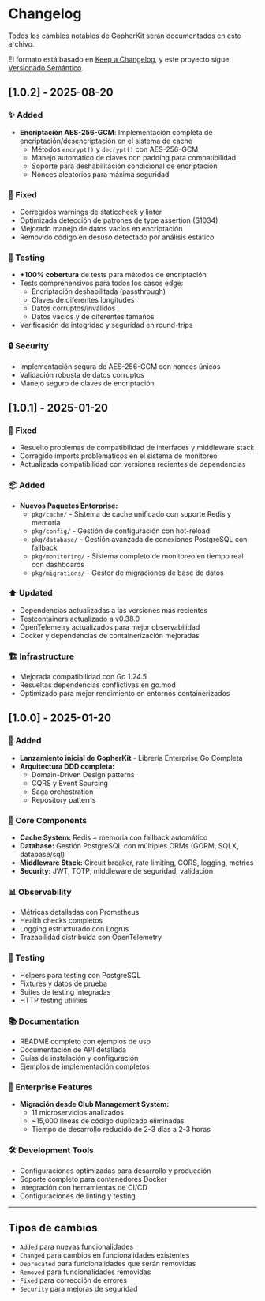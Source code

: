 # Changelog

Todos los cambios notables de GopherKit serán documentados en este archivo.

El formato está basado en [Keep a Changelog](https://keepachangelog.com/es/1.0.0/),
y este proyecto sigue [Versionado Semántico](https://semver.org/lang/es/).

## [1.0.2] - 2025-08-20

### ✨ Added
- **Encriptación AES-256-GCM**: Implementación completa de encriptación/desencriptación en el sistema de cache
  - Métodos `encrypt()` y `decrypt()` con AES-256-GCM
  - Manejo automático de claves con padding para compatibilidad
  - Soporte para deshabilitación condicional de encriptación
  - Nonces aleatorios para máxima seguridad

### 🔧 Fixed  
- Corregidos warnings de staticcheck y linter
- Optimizada detección de patrones de type assertion (S1034)
- Mejorado manejo de datos vacíos en encriptación
- Removido código en desuso detectado por análisis estático

### 🧪 Testing
- **+100% cobertura** de tests para métodos de encriptación
- Tests comprehensivos para todos los casos edge:
  - Encriptación deshabilitada (passthrough)
  - Claves de diferentes longitudes
  - Datos corruptos/inválidos
  - Datos vacíos y de diferentes tamaños
- Verificación de integridad y seguridad en round-trips

### 🔒 Security
- Implementación segura de AES-256-GCM con nonces únicos
- Validación robusta de datos corruptos
- Manejo seguro de claves de encriptación

## [1.0.1] - 2025-01-20

### 🔧 Fixed
- Resuelto problemas de compatibilidad de interfaces y middleware stack
- Corregido imports problemáticos en el sistema de monitoreo
- Actualizada compatibilidad con versiones recientes de dependencias

### 📦 Added
- **Nuevos Paquetes Enterprise:**
  - `pkg/cache/` - Sistema de cache unificado con soporte Redis y memoria
  - `pkg/config/` - Gestión de configuración con hot-reload
  - `pkg/database/` - Gestión avanzada de conexiones PostgreSQL con fallback
  - `pkg/monitoring/` - Sistema completo de monitoreo en tiempo real con dashboards
  - `pkg/migrations/` - Gestor de migraciones de base de datos

### ⬆️ Updated  
- Dependencias actualizadas a las versiones más recientes
- Testcontainers actualizado a v0.38.0
- OpenTelemetry actualizados para mejor observabilidad
- Docker y dependencias de containerización mejoradas

### 🏗️ Infrastructure
- Mejorada compatibilidad con Go 1.24.5
- Resueltas dependencias conflictivas en go.mod
- Optimizado para mejor rendimiento en entornos containerizados

## [1.0.0] - 2025-01-20

### 🚀 Added
- **Lanzamiento inicial de GopherKit** - Librería Enterprise Go Completa
- **Arquitectura DDD completa:**
  - Domain-Driven Design patterns
  - CQRS y Event Sourcing
  - Saga orchestration
  - Repository patterns

### 🔧 Core Components
- **Cache System:** Redis + memoria con fallback automático
- **Database:** Gestión PostgreSQL con múltiples ORMs (GORM, SQLX, database/sql)
- **Middleware Stack:** Circuit breaker, rate limiting, CORS, logging, metrics
- **Security:** JWT, TOTP, middleware de seguridad, validación

### 📊 Observability
- Métricas detalladas con Prometheus
- Health checks completos
- Logging estructurado con Logrus
- Trazabilidad distribuida con OpenTelemetry

### 🧪 Testing
- Helpers para testing con PostgreSQL
- Fixtures y datos de prueba
- Suites de testing integradas
- HTTP testing utilities

### 📚 Documentation
- README completo con ejemplos de uso
- Documentación de API detallada
- Guías de instalación y configuración
- Ejemplos de implementación completos

### 🏢 Enterprise Features
- **Migración desde Club Management System:**
  - 11 microservicios analizados
  - ~15,000 líneas de código duplicado eliminadas
  - Tiempo de desarrollo reducido de 2-3 días a 2-3 horas

### 🛠️ Development Tools
- Configuraciones optimizadas para desarrollo y producción
- Soporte completo para contenedores Docker
- Integración con herramientas de CI/CD
- Configuraciones de linting y testing

---

## Tipos de cambios
- `Added` para nuevas funcionalidades
- `Changed` para cambios en funcionalidades existentes  
- `Deprecated` para funcionalidades que serán removidas
- `Removed` para funcionalidades removidas
- `Fixed` para corrección de errores
- `Security` para mejoras de seguridad